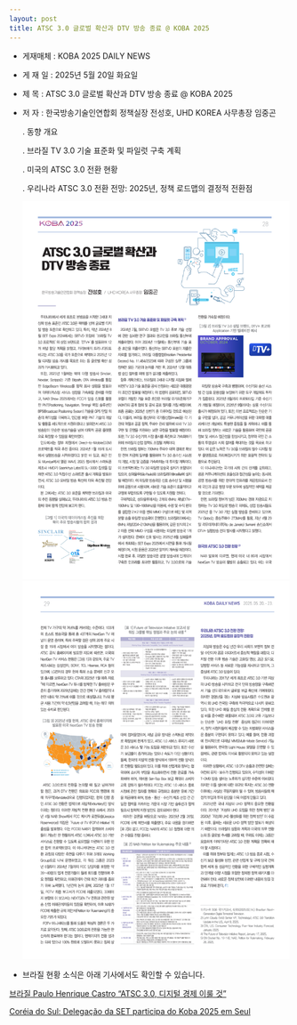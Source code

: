 ```yaml
---
layout: post
title: ATSC 3.0 글로벌 확산과 DTV 방송 종료 @ KOBA 2025
---
```


- 게재매체 : KOBA 2025 DAILY NEWS 
- 게 재 일 : 2025년 5월 20일 화요일
- 제    목 : ATSC 3.0 글로벌 확산과 DTV 방송 종료 @ KOBA 2025
- 저    자 : 한국방송기술인연합회 정책실장 전성호, UHD KOREA 사무총장 임중곤

   . 동향 개요
   
   . 브라질 TV 3.0 기술 표준화 및 파일럿 구축 계획
   
   . 미국의 ATSC 3.0 전환 현황
   
   . 우리나라 ATSC 3.0 전환 전망: 2025년, 정책 로드맵의 결정적 전환점

  ![그림](/images/KOBA2025_1.png)
  ![그림](/images/KOBA2025_2.png)

* 브라질 현황 소식은 아래 기사에서도 확인할 수 있습니다.

[브라질 Paulo Henrique Castro “ATSC 3.0, 디지털 경제 이룰 것”](http://journal.kobeta.com/%eb%b8%8c%eb%9d%bc%ec%a7%88-paulo-henrique-castro-atsc-3-0-%eb%94%94%ec%a7%80%ed%84%b8-%ea%b2%bd%ec%a0%9c-%ec%9d%b4%eb%a3%b0-%ea%b2%83/?fbclid=IwY2xjawKafuFleHRuA2FlbQIxMQABHlvc_mmznhxoadoSkCZyO5FNAYtEV5JQGHCHfq2Zybg78tKtiBQ2CXfq8I3c_aem_omuhgWw87mC-X6Wh5rRExw)

[Coréia do Sul: Delegação da SET participa do Koba 2025 em Seul](https://set.org.br/set-news/coreia-do-sul-delegacao-da-set-participa-do-koba-2025-em-seul/)




